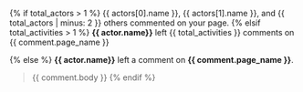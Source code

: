 {% if total_actors > 1 %} 
  {{ actors[0].name }}, {{ actors[1].name }}, and {{ total_actors | minus: 2 }} others commented on your page.
{% elsif  total_activities > 1 %}
  **{{ actor.name}}** left {{ total_activities }} comments on {{ comment.page_name }}
  
{% else %}
  **{{ actor.name}}** left a comment on **{{ comment.page_name }}**.  
  > {{ comment.body }}
{% endif %}